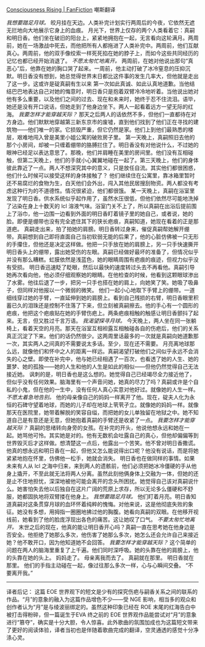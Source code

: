 [Consciousness Rising | FanFiction](https://www.fanfiction.net/u/15265387/Consciousness-Rising)
嘲斯翻译


_我想要踏足月球。_
皎月挂在天边。人类补完计划实行两周后的今夜，它依然无遮
无拦地向大地展示它身上的血痕。
月光下，世界上仅存的两个人类看着它：真嗣和明日香。他们坐在破旧的阳台上，紧紧地拥抱在一起，无言看向这轮满月。两周前，她在一场激战中死去，而他把所有人都拖进了人类补完中。两周前，他们互献真心。两周前，他的双手像绞索一样死死掐在她的脖子上，而如今这些共同经历的记忆也都已经开始消退了。
_不愿太匆忙地离开。_
两周前，在她对他说出那句“真恶心”后，他靠在她的胸口哭了起来。一周前，他主动打破了冰冷窒息的压抑沉默。明日香没有想到，她总觉得世界末日都比这件事的发生几率大，但他就是走出了这一步。这或许是碇真嗣有生以来 第一次如此真诚、如此认真地道歉。当他结结巴巴地表达自己对她的悔意时，明日香只是抱着双臂冷冷地听着。当他说出她对他有多么重要，以及他们之间的过去、现在和未来时，她终于忍不住流泪。语毕，她还是没有开口说话，但她走到了他身边坐下。两人一起看着远方一望无际的红海。
_我要怎样才能穿越天际？_
那天之后两人的话依然不多，但他们一直都待在对方身边。他们默默地穿越第三新东京市的废墟，直到他们找到了他们正在寻找的建筑物——他们唯一的家。它损毁严重，但它仍然是家。他们上到他们最熟悉的楼层，艰难地闯入曾是美里小姐公寓的破败房子里。
第一天晚上，真嗣照旧去他的那个小房间，却被一只缠着绷带的胳膊拦住了。明日香没有对他说什么，不过她的眼神已经足以表达意思了。那晚，他们并肩睡在美里的房间里。他们没有互相碰触，但第二天晚上，他们的手就小心翼翼地碰在一起了。第三天晚上，他们的身体彼此靠近了一点。两人不想深究其中的意义，只是放任自流。其实他们都很困惑，他们什么时候可以接受这样的身体接触了？ 
他们继续住在公寓里，靠冰箱里暂时还不易腐烂的食物为生，白天他们会外出，闯入其他民居搜刮物资。两人都没有考虑这种行为的不道德性。情况很紧迫，他们都很饿。 
某一天晚上，真嗣在浴室里发现了明日香。供水系统似乎起作用了，虽然水压很低，但他们依然尽可能地洗掉了沾染在身上十数天的 lcl 溶液气味。浴室门关不上了，所以真嗣在出浴后提前围上了浴巾，他一边围一边看到外面的明日香盯着镜子里的她自己，或者说，她的脸。即便是绷带也没有完全遮住其下的狭长疤痕，真嗣知道，她现在看着的正是那道疤。 
真嗣走出来，拍了拍她的肩膀。明日香转过身来，催促真嗣帮她解开绷带。真嗣想到自己即将直面自己当初软弱无能的后果了，他的心脏仿佛被一只无形的手攥住，但他还是决定这样做。他把一只手放在她的肩膀上，另一只手快速撕开明日香头上的绷带，露出她受伤的左眼。真嗣已经做好最坏的准备了，但情况似乎并没有那么糟糕。虹膜依然是浅蓝色，她的眼睛周围有疤痕的痕迹，但视力似乎没有受损。 
明日香迅速眨了眨眼，然后以最快的速度转过头去不再看他。真嗣引导她再次看向他，他必须仔细观察她的眼睛。在他检查的时候，他看到这颗眼球渗出了水雾。他往后退了一步，把另一只手也搭在她的肩上，向她笑了笑。她吸了吸鼻子，但同样对他报以一个微弱的微笑。 
他们一起小心地取下手臂上的绷带。一道细线穿过她的手臂，一直延伸到她的肩膀上。看到自己残损的右臂，明日香眼里积蓄已久的泪珠还是控制不住落了下来，但立刻被真嗣擦去。他的手心有一个圆形的疤痕，他把这个疤痕贴在她的手臂伤疤上。两条疤痕相触的触感让明日香颤抖了起来。无言，但又胜过千言万语。 
_我渴望探寻月球。_
今天晚上，两人坐在同一张躺椅上，看着天空的月亮。那天在浴室互相袒露互相触碰各自的伤疤后，他们的关系真正沉淀了下来。他们的话仍然很少。这两周里话最多的一次就是真嗣向她道歉那一次，其实两人之间真的不需要说太多话。至少，现在还不需要。 
月亮离地球那么远，就像他们和怀中之人的距离一样远。真嗣渴望打破他们之间似乎永远不会消失的心之壁。即使在补完中，他与她已经相遇了一百次，也看透了她的人生、她的噩梦、她的孤独——她的人生和他的人生是如此的相似——但他仍然觉得自己无法接近她。 
讽刺的是，明日香也是这么想的。她觉得自己已经竭尽全力接近他了，但似乎没有任何效果。脑海里有一个声音问她，她真的尽力了吗？真嗣或许是个自私的小鬼，但在他的一生中，没有任何人真心实意对他好过。就像她的人生一样。 
_不愿太着急地告别。_
他的母亲像自己的妈妈一样离开了他。现在，碇夫人化为永恒的石碑守望着地球，而她的儿子却在地球上茕茕孑立。就像她的妈妈一样。就像那天在医院里，她带着解脱的笑容自缢，而把她的女儿单独留在地狱之中。她不知道自己是有意还是无意，但她抱着真嗣的手臂还是收紧了一点。 
_我要怎样才能穿越天际？_
真嗣的思绪转向身旁的女孩。在补完的开头，他说他想永远和她在一起。她骂他可怜。其实她是对的。他有无数机会吐露自己的真心，但他却偏偏等到世界毁灭后才这样做。想清楚这一点后，他露出一个苦笑。他不曾对明日香撒谎。他真的想永远和明日香在一起，但他又怎么能说得出口呢？他没有说话，而是将她紧紧地抱在怀里，仿佛他一松手，她就会消失。 
明日香也在做同样的事情。如果未来有人从 lcl 之海中归来，来到两人的遗骸前，他们必须把她冰冷僵硬的手从他身上撬开，不至此就无法将两人分离。虽然此刻他俩身体上交融为一体，但她的还是止不住地担忧，深深地被他可能会离开的念头所困扰。她觉得自己该对真嗣说什么。她害怕失去他以后独自在这片广阔的荒原上求存，所以无论多么僵硬和不舒服，她都固执地将双臂搂在他身上。 
_我想要踏足月球。_
他们盯着月亮。明日香知道真嗣对这条贯穿月球的血环怀着纯粹的愧悔。对他来说，这是他彻底失败的象征。她没有多想，用拇指一圈圈地拂过他的胸腹。她看向真嗣的双眼。在他移开视线前，她看到了他的脸庞浮现出各色的痛苦。这让她叹了口气。 
_不要太匆忙地离开。_
末世之后的现在，他真的能让明日香开心吗？真嗣一直在思考她在他身边是否安全。他拒绝了她那么多次，他伤害了她那么多次，她怎么还会允许自己来接近她？他不敢开口，因为他知道她不会回答。 
_我要怎样才能穿越天际？_
这个简单的问题在两人的脑海里重复了上千遍。他们同时深呼吸。她的头靠在他的肩膀上，他的头靠在她的头上。 
妈妈走了。 
母亲离我而去了。 
真嗣就在那里。 
明日香就在那里。 
他们的手指主动碰在一起，像过往那么多次一样，心与心瞬间交叠。 
“不要离开我。” 

---
译者后记： 
这篇 EOE 世界观下的短文是少有的探究伤疤与嗣香关系之间的联系的作品。“月”的意象的融入为这篇作品增色不少——受 NGE 影响，相当多的观众和创作者认为“月”是与绫波丽绑定的。虽然这种印象已经在 ROE 末尾的红海告白中被打击得粉碎，但一篇诞生于EVA 终之前的 EOE 世界观作品能尝试对“月”的意象进行“篡夺”，确实是十分大胆，令人惊喜。此外歌曲的氛围加成也为这篇短文带来了更好的阅读体验，译者当初也是伴随着歌曲完成的翻译，空灵通透的感觉十分净涤心灵。